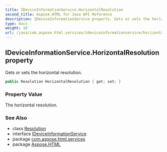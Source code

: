 ```yaml
---
title: IDeviceInformationService.HorizontalResolution
second_title: Aspose.HTML for Java API Reference
description: IDeviceInformationService property. Gets or sets the horizontal resolution
type: docs
weight: 10
url: /java/com.aspose.html.services/ideviceinformationservice/horizontalresolution/
---
```

## IDeviceInformationService.HorizontalResolution property

Gets or sets the horizontal resolution.

```java
public Resolution HorizontalResolution { get; set; }
```

### Property Value

The horizontal resolution.

### See Also

* class [Resolution](../../../com.aspose.html.drawing/resolution/)
* interface [IDeviceInformationService](../)
* package [com.aspose.html.services](../../../com.aspose.html.services/)
* package [Aspose.HTML](../../../)
